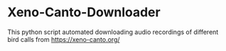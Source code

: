 # Xeno-Canto-Downloader
This python script automated downloading audio recordings of different bird calls from https://xeno-canto.org/
